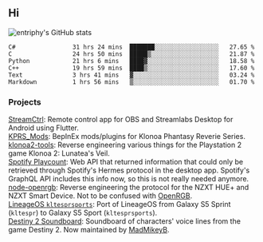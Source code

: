 ## Hi
![entriphy's GitHub stats](https://github-readme-stats.vercel.app/api?username=entriphy&show_icons=true&title_color=2196F3&bg_color=212121&text_color=FAFAFA&hide_border=true)
<!--START_SECTION:waka-->

```text
C#                31 hrs 24 mins  ███████░░░░░░░░░░░░░░░░░░   27.65 %
C                 24 hrs 50 mins  █████▒░░░░░░░░░░░░░░░░░░░   21.87 %
Python            21 hrs 6 mins   ████▓░░░░░░░░░░░░░░░░░░░░   18.58 %
C++               19 hrs 59 mins  ████▒░░░░░░░░░░░░░░░░░░░░   17.60 %
Text              3 hrs 41 mins   ▓░░░░░░░░░░░░░░░░░░░░░░░░   03.24 %
Markdown          1 hrs 56 mins   ▒░░░░░░░░░░░░░░░░░░░░░░░░   01.70 %
```

<!--END_SECTION:waka-->
### Projects
[StreamCtrl](https://play.google.com/store/apps/details?id=dev.t4ils.obs_remote): Remote control app for OBS and Streamlabs Desktop for Android using Flutter.<br>
[KPRS_Mods](https://github.com/entriphy/KPRS_Mods): BepInEx mods/plugins for Klonoa Phantasy Reverie Series.<br>
[klonoa2-tools](https://github.com/entriphy/klonoa2-tools): Reverse engineering various things for the Playstation 2 game Klonoa 2: Lunatea's Veil.<br>
[Spotify Playcount](https://github.com/entriphy/sp-playcount-librespot): Web API that returned information that could only be retrieved through Spotify's Hermes protocol in the desktop app. Spotify's GraphQL API includes this info now, so this is not really needed anymore.<br>
[node-openrgb](https://github.com/entriphy/node-openrgb): Reverse engineering the protocol for the NZXT HUE+ and NZXT Smart Device. Not to be confused with [OpenRGB](https://gitlab.com/CalcProgrammer1/OpenRGB).<br>
[LineageOS `kltesprsports`](https://github.com/entriphy/android_device_samsung_kltesprsports): Port of LineageOS from Galaxy S5 Sprint (`kltespr`) to Galaxy S5 Sport (`kltesprsports`).<br>
[Destiny 2 Soundboard](https://github.com/entriphy/Destiny2-Soundboard): Soundboard of characters' voice lines from the game Destiny 2. Now maintained by [MadMikeyB](https://github.com/MadMikeyB/Destiny2-Soundboard).
